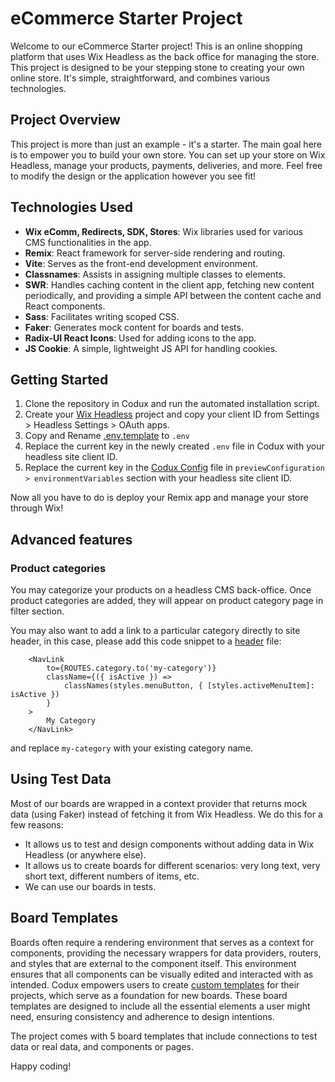 # eCommerce Starter Project

Welcome to our eCommerce Starter project! This is an online shopping platform that uses Wix Headless as the back office for managing the store. This project is designed to be your stepping stone to creating your own online store. It's simple, straightforward, and combines various technologies.

## Project Overview

This project is more than just an example - it's a starter. The main goal here is to empower you to build your own store. You can set up your store on Wix Headless, manage your products, payments, deliveries, and more. Feel free to modify the design or the application however you see fit!

## Technologies Used

- **Wix eComm, Redirects, SDK, Stores**: Wix libraries used for various CMS functionalities in the app.
- **Remix**: React framework for server-side rendering and routing.
- **Vite**: Serves as the front-end development environment.
- **Classnames**: Assists in assigning multiple classes to elements.
- **SWR**: Handles caching content in the client app, fetching new content periodically, and providing a simple API between the content cache and React components.
- **Sass**: Facilitates writing scoped CSS.
- **Faker**: Generates mock content for boards and tests.
- **Radix-UI React Icons**: Used for adding icons to the app.
- **JS Cookie**: A simple, lightweight JS API for handling cookies.

## Getting Started

1. Clone the repository in Codux and run the automated installation script.
1. Create your [Wix Headless](https://dev.wix.com/docs/go-headless/getting-started/setup/general-setup/create-a-project) project and copy your client ID from Settings > Headless Settings > OAuth apps.
1. Copy and Rename [.env.template](./.env.template) to `.env`
1. Replace the current key in the newly created `.env` file in Codux with your headless site client ID.
1. Replace the current key in the [Codux Config](./codux.config.json) file in `previewConfiguration > environmentVariables` section with your headless site client ID.

Now all you have to do is deploy your Remix app and manage your store through Wix!

## Advanced features

### Product categories

You may categorize your products on a headless CMS back-office. Once product categories are added, they will appear on product category page in filter section.

You may also want to add a link to a particular category directly to site header, in this case, please add this code snippet to a [header](./src/components/header/header.tsx) file:

```
    <NavLink
        to={ROUTES.category.to('my-category')}
        className={({ isActive }) =>
            classNames(styles.menuButton, { [styles.activeMenuItem]: isActive })
        }
    >
        My Category
    </NavLink>
```

and replace `my-category` with your existing category name.

## Using Test Data

Most of our boards are wrapped in a context provider that returns mock data (using Faker) instead of fetching it from Wix Headless. We do this for a few reasons:

- It allows us to test and design components without adding data in Wix Headless (or anywhere else).
- It allows us to create boards for different scenarios: very long text, very short text, different numbers of items, etc.
- We can use our boards in tests.

## Board Templates

Boards often require a rendering environment that serves as a context for components, providing the necessary wrappers for data providers, routers, and styles that are external to the component itself. This environment ensures that all components can be visually edited and interacted with as intended. Codux empowers users to create [custom templates](https://help.codux.com/kb/en/article/kb26227) for their projects, which serve as a foundation for new boards. These board templates are designed to include all the essential elements a user might need, ensuring consistency and adherence to design intentions.

The project comes with 5 board templates that include connections to test data or real data, and components or pages.

Happy coding!
